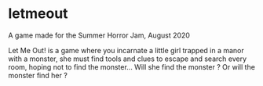 # letmeout
A game made for the Summer Horror Jam, August 2020

Let Me Out! is a game where you incarnate a little girl trapped in a manor with a monster, she must find tools and clues to escape and search every room, hoping not to find the monster...
Will she find the monster ? Or will the monster find her ?
